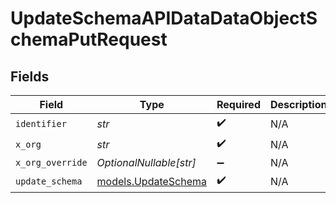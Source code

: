 # UpdateSchemaAPIDataDataObjectSchemaPutRequest


## Fields

| Field                                            | Type                                             | Required                                         | Description                                      |
| ------------------------------------------------ | ------------------------------------------------ | ------------------------------------------------ | ------------------------------------------------ |
| `identifier`                                     | *str*                                            | :heavy_check_mark:                               | N/A                                              |
| `x_org`                                          | *str*                                            | :heavy_check_mark:                               | N/A                                              |
| `x_org_override`                                 | *OptionalNullable[str]*                          | :heavy_minus_sign:                               | N/A                                              |
| `update_schema`                                  | [models.UpdateSchema](../models/updateschema.md) | :heavy_check_mark:                               | N/A                                              |
